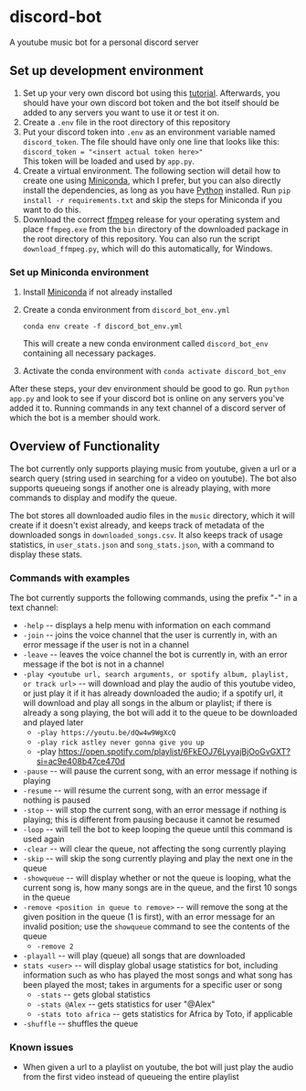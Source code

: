 # discord-bot
A youtube music bot for a personal discord server

## Set up development environment

1. Set up your very own discord bot using this [tutorial](https://tinyurl.com/bdewbdxk).  Afterwards, you should have your own discord bot token and the bot itself should be added to any servers you want to use it or test it on.
2. Create a `.env` file in the root directory of this repository
3. Put your discord token into `.env` as an environment variable named `discord_token`.  The file should have only one line that looks like this:  
`discord_token = "<insert actual token here>"`  
This token will be loaded and used by `app.py`.
4. Create a virtual environment. The following section will detail how to create one using [Miniconda](https://docs.conda.io/en/latest/miniconda.html), which I prefer, but you can also directly install the dependencies, as long as you have [Python](https://www.python.org/downloads/) installed. Run `pip install -r requirements.txt` and skip the steps for Miniconda if you want to do this.
5. Download the correct [ffmpeg](https://github.com/BtbN/FFmpeg-Builds/releases) release for your operating system and place `ffmpeg.exe` from the `bin` directory of the downloaded package in the root directory of this repository. You can also run the script `download_ffmpeg.py`, which will do this automatically, for Windows.

### Set up Miniconda environment

1. Install [Miniconda](https://docs.conda.io/en/latest/miniconda.html) if not already installed
2. Create a conda environment from `discord_bot_env.yml`

    `conda env create -f discord_bot_env.yml`

    This will create a new conda environment called `discord_bot_env` containing all necessary packages.
3. Activate the conda environment with `conda activate discord_bot_env`

After these steps, your dev environment should be good to go.  Run `python app.py` and look to see if your discord bot is online on any servers you've added it to.  Running commands in any text channel of a discord server of which the bot is a member should work.

## Overview of Functionality

The bot currently only supports playing music from youtube, given a url or a search query (string used in searching for a video on youtube).  The bot also supports queueing songs if another one is already playing, with more commands to display and modify the queue.

The bot stores all downloaded audio files in the `music` directory, which it will create if it doesn't exist already, and keeps track of metadata of the downloaded songs in `downloaded_songs.csv`.  It also keeps track of usage statistics, in `user_stats.json` and `song_stats.json`, with a command to display these stats.

### Commands with examples

The bot currently supports the following commands, using the prefix "-" in a text channel:  
- `-help` -- displays a help menu with information on each command
- `-join` -- joins the voice channel that the user is currently in, with an error message if the user is not in a channel
-  `-leave` -- leaves the voice channel the bot is currently in, with an error message if the bot is not in a channel
-  `-play <youtube url, search arguments, or spotify album, playlist, or track url>` -- will download and play the audio of this youtube video, or just play it if it has already downloaded the audio; if a spotify url, it will download and play all songs in the album or playlist; if there is already a song playing, the bot will add it to the queue to be downloaded and played later
   -  `-play https://youtu.be/dQw4w9WgXcQ`
   -  `-play rick astley never gonna give you up`
   -  -play https://open.spotify.com/playlist/6FkEOJ76LyyajBjOoGvGXT?si=ac9e408b47ce470d
-  `-pause` -- will pause the current song, with an error message if nothing is playing
-  `-resume` -- will resume the current song, with an error message if nothing is paused
-  `-stop` -- will stop the current song, with an error message if nothing is playing; this is different from pausing because it cannot be resumed
-  `-loop` -- will tell the bot to keep looping the queue until this command is used again
-  `-clear` -- will clear the queue, not affecting the song currently playing
-  `-skip` -- will skip the song currently playing and play the next one in the queue
-  `-showqueue` -- will display whether or not the queue is looping, what the current song is, how many songs are in the queue, and the first 10 songs in the queue
-  `-remove <position in queue to remove>` -- will remove the song at the given position in the queue (1 is first), with an error message for an invalid position; use the `showqueue` command to see the contents of the queue
   -  `-remove 2`
-  `-playall` -- will play (queue) all songs that are downloaded
-  `stats <user>` -- will display global usage statistics for bot, including information such as who has played the most songs and what song has been played the most; takes in arguments for a specific user or song
   -  `-stats` -- gets global statistics
   -  `-stats @Alex` -- gets statistics for user "@Alex"
   -  `-stats toto africa` -- gets statistics for Africa by Toto, if applicable
-  `-shuffle` -- shuffles the queue

### Known issues
- When given a url to a playlist on youtube, the bot will just play the audio from the first video instead of queueing the entire playlist
